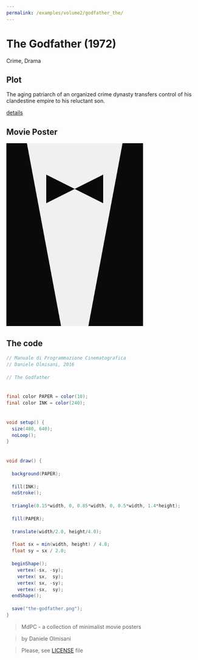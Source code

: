 ```yaml
---
permalink: /examples/volume2/godfather_the/
---
```

# The Godfather (1972)

Crime, Drama

## Plot
The aging patriarch of an organized crime dynasty transfers control of his clandestine empire to his reluctant son.

[details](https://www.imdb.com/title/tt0068646/)

## Movie Poster
<img src="the-godfather.png"  width="360px" title="The Godfather">


## The code
```java
// Manuale di Programmazione Cinematografica
// Daniele Olmisani, 2016

// The Godfather


final color PAPER = color(10);
final color INK = color(240);


void setup() {
  size(480, 640);
  noLoop();
}


void draw() {
  
  background(PAPER);
  
  fill(INK);
  noStroke();
  
  triangle(0.15*width, 0, 0.85*width, 0, 0.5*width, 1.4*height);
  
  fill(PAPER);
  
  translate(width/2.0, height/4.0);
  
  float sx = min(width, height) / 4.8;
  float sy = sx / 2.0;
   
  beginShape();
    vertex(-sx, -sy);
    vertex( sx,  sy);
    vertex( sx, -sy);
    vertex(-sx,  sy);
  endShape();

  save("the-godfather.png");
}
```

> MdPC - a collection of minimalist movie posters

> by Daniele Olmisani

> Please, see [LICENSE](../../../LICENSE) file
